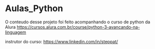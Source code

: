 # Aulas_Python

O conteudo desse projeto foi feito acompanhando o curso de python da Alura https://cursos.alura.com.br/course/python-3-avancando-na-linguagem

instrutor do curso: https://www.linkedin.com/in/steppat/
                       
